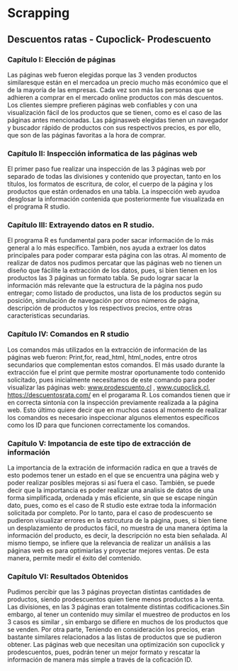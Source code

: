 # Scrapping
## Descuentos ratas - Cupoclick- Prodescuento
### Capítulo I: Elección de páginas
Las páginas web fueron elegidas porque las 3 venden productos similaresque están en el mercadoa un precio mucho más económico que el de la mayoría de las empresas. Cada vez son más las personas que se adhieren a comprar en el mercado online productos con más descuentos. Los clientes siempre prefieren páginas web confiables y con una visualización fácil de los productos que se tienen, como es el caso de las páginas antes mencionadas. Las páginasweb elegidas tienen un navegador y buscador rápido de productos con sus respectivos precios, es por ello, que son de las páginas favoritas a la hora de comprar.
### Capítulo II: Inspección informatica de las páginas web
El primer paso fue realizar una inspección de las 3 páginas web por separado de todas las divisiones y contenido que proyectan, tanto en los títulos, los formatos de escritura, de color, el cuerpo de la página y los productos que están ordenados en una tabla. La inspección web ayudoa desglosar la información contenida que posteriormente fue visualizada en el programa R studio.
### Capítulo III: Extrayendo datos en R studio. 
El programa R es fundamental para poder sacar información de lo más general a lo más específico. También, nos ayuda a extraer los datos principales para poder comparar esta página con las otras. Al momento de realizar de datos nos pudimos percatar que las páginas web no tienen un diseño que fácilite la extracción de los datos, pues, si bien tienen en los productos las 3 páginas un formato tabla. Se pudo lograr sacar la información más relevante que la estructura de la página nos pudo entregar; como listado de productos, una lista de los productos según su posición, simulación de  navegación por otros números de página, descripción de productos y los respectivos precios, entre otras caracteristicas secundarias.
### Capítulo IV: Comandos en R studio
Los comandos más utilizados en la extracción de información de las páginas web fueron: Print,for, read_html, html_nodes, entre otros secundarios que complementan estos comandos. El más usado durante la extracción fue el print que permite mostrar oportunamente todo contenido solicitado, pues inicialmente necesitamos de este comando para poder visualizar las páginas web: www.prodescuento.cl , www.cupoclick.cl, https://descuentosrata.com/ en el progarama R. Los comandos tienen que ir en correcta sintonía con la inspección previamente realizada a la página web. Esto último quiere decir que en muchos casos al momento de realizar los comandos es necesario inspeccionar algunos elementos específicos como los ID para que funcionen correctamente los comandos.
### Capítulo V: Impotancia de este tipo de extracción de información 
La importancia de la extración de  información radica en que a través de esto podemos tener un estado en el que se encuentra una página web y poder realizar posibles mejoras si así fuera el caso. También, se puede decir que la importancia es poder realizar una analisis de datos de una forma simplificada, ordenada y más eficiente, sin que se escape ningún dato, pues, como es el caso de R studio este extrae toda la información solicitada por completo. Por lo tanto, para el caso de prodescuento se pudieron visualizar errores en la estrcutura de la página, pues, si bien tiene un desplazamiento de productos fácil, no muestra de una manera óptima la información del producto, es decir, la descripción no esta bien señalada. Al mismo tiempo, se infiere que la relevancia de realizar un análisis a las páginas web es para optimiarlas y proyectar mejores ventas. De esta manera, permite medir el éxito del comtenido.
### Capítulo VI: Resultados Obtenidos 
Pudimos percibir que las 3 páginas proyectan distintas  cantidades de productos, siendo prodescuentos quien tiene menos productos a la venta. Las divisiones, en las 3 páginas eran totalmente distintas codificaciones.Sin embargo, al tener un contenido muy similar el muestreo de productos en los 3 casos es similar , sin embargo se difiere en muchos de los productos que se venden. Por otra parte, Teniendo en consideración los precios, eran bastante similares relacionados a las listas de productos que se pudieron obtener. Las páginas web que necesitan una optimización son cupoclick y prodescuentos, pues, podrán tener un mejor formato y rescatar la información de manera más simple a través de la coficación ID.

